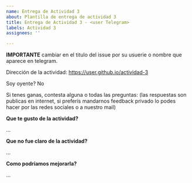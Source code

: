 ```yaml
---
name: Entrega de Actividad 3
about: Plantilla de entrega de actividad 3
title: Entrega de Actividad 3 - <user Telegram>
labels: Actividad 3
assignees: ''

---
```


**IMPORTANTE** cambiar en el titulo del issue *<usuerie Telegram>* por su usuerie o nombre que aparece en telegram.

Dirección de la actividad: https://user.github.io/actividad-3

Soy oyente? No

Si tenes ganas, contesta alguna o todas las preguntas: (las respuestas son publicas en internet, si preferís mandarnos feedback privado lo podes hacer por las redes sociales o a nuestro mail)

**Que te gusto de la actividad?**

...

**Que no fue claro de la actividad?**

...

**Como podríamos mejorarla?**

...
